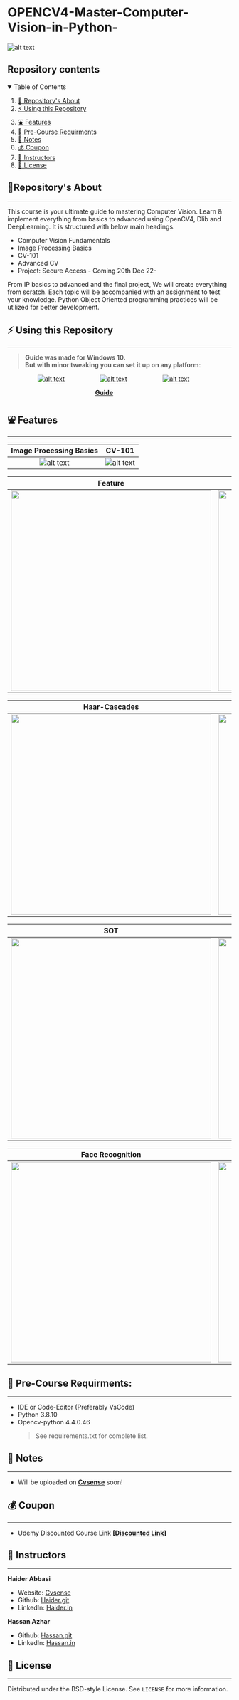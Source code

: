 # OPENCV4-Master-Computer-Vision-in-Python-

![alt text](https://github.com/HaiderAbasi/OPENCV4-Master-Computer-Vision-in-Python-/blob/Live/res/main/MASTERCV_COVERPHOTO.png)
## Repository contents
<details open="open">
  <summary>Table of Contents</summary>
  <ol>
    <li><a href="#repositorys-about">🤝 Repository's About</a></li>
    <li><a href="#-using-this-repository">⚡ Using this Repository</a></li>
    <li><a href="#-features">⛲ Features</a></li>
    <li><a href="#-pre-course-requirments">🧊 Pre-Course Requirments</a></li>
    <li><a href="#-notes">📗 Notes</a></li>
    <li><a href="#-coupon">💰 Coupon</a></li>
    <li><a href="#-instructors">👤 Instructors</a></li>
    <li><a href="#-license">📝 License</a></li>
  </ol>
</details>

## 🤝Repository's About
---

This course is your ultimate guide to mastering Computer Vision. Learn & implement everything from basics to advanced using OpenCV4, Dlib and DeepLearning. It is structured with below main headings.
- Computer Vision Fundamentals
- Image Processing Basics
- CV-101 
- Advanced CV 
- Project: Secure Access - Coming 20th Dec 22-

From IP basics to advanced and the final project, We will create everything from scratch. Each topic will be accompanied with an assignment to test your knowledge. Python Object Oriented programming practices will be utilized for better development.

## ⚡ Using this Repository
----

> **Guide was made for Windows 10. <br />
> But with minor tweaking you can set it up on any platform**:

 &emsp; &emsp; &emsp; &emsp;[![alt text](https://github.com/HaiderAbasi/OPENCV4-Master-Computer-Vision-in-Python-/blob/Live/res/main/icons/windows.png)](https://github.com/HaiderAbasi/OPENCV4-Master-Computer-Vision-in-Python-/blob/master/Guide_on_how_to_run_the_project.MD "Follow the guide to setup environment on Windows 10")&nbsp;&nbsp;
 &emsp; &emsp; &emsp; &emsp;[![alt text](https://github.com/HaiderAbasi/OPENCV4-Master-Computer-Vision-in-Python-/blob/Live/res/main/icons/linux.png)](https://github.com/HaiderAbasi/OPENCV4-Master-Computer-Vision-in-Python-/blob/master/Guide_on_how_to_run_the_project.MD "Follow the guide to setup environment on Linux")&nbsp;&nbsp;
 &emsp; &emsp; &emsp; &emsp;[![alt text](https://github.com/HaiderAbasi/OPENCV4-Master-Computer-Vision-in-Python-/blob/Live/res/main/icons/mac.png)](https://github.com/HaiderAbasi/OPENCV4-Master-Computer-Vision-in-Python-/blob/master/Guide_on_how_to_run_the_project.MD "Follow the guide to setup environment on MAC")&nbsp;&nbsp;

&emsp; &emsp; &emsp; &emsp; &emsp; &emsp; &emsp; &emsp; &emsp; &emsp; &emsp; [**Guide**](https://github.com/HaiderAbasi/OPENCV4-Master-Computer-Vision-in-Python-/blob/master/Guide_on_how_to_run_the_project.MD)



## ⛲ Features
---
**Image Processing Basics**               |  **CV-101**
:-------------------------:|:-------------------------:
![alt text](https://media.giphy.com/media/uio7Pa1qM53LktRCeA/giphy-downsized.gif)  |  ![alt text](https://media.giphy.com/media/AIVJRWQxZVP7VQnxZR/giphy-downsized.gif)

**Feature**               |  **Matching**
:-------------------------:|:-------------------------:
<img src="https://media.giphy.com/media/DfqulTWhEnk4oD5A9U/giphy-downsized.gif" width="450"> |  <img src="https://media.giphy.com/media/29RhdtNRvWgKVILWi9/giphy-downsized.gif" width="450">

**Haar-Cascades**               |  **YOLO**
:-------------------------:|:-------------------------:
<img src="https://media.giphy.com/media/W0QziFM8KjV2wBtzHn/giphy-downsized.gif" width="450"> |  <img src="https://media.giphy.com/media/tgdPWzXNngDyn0RGrN/giphy-downsized.gif" width="450">
 
**SOT**               |  **DeepSORT**
:-------------------------:|:-------------------------:
<img src="https://media.giphy.com/media/VnOSe7ho2SnWJfGVSJ/giphy-downsized.gif" width="450"> |  <img src="https://media.giphy.com/media/2gLKEDSvSWsNtPuyRD/giphy-downsized.gif" width="450"> 

**Face Recognition**               |  **Secure Access**
:-------------------------:|:-------------------------:
<img src="https://media.giphy.com/media/wLPssuVyyWLpZpnCWX/giphy-downsized.gif" width="450"> |  <img src="https://media.giphy.com/media/5i8SfIfAnbSMC4hELC/giphy-downsized-large.gif" width="450"> 


## 🧊 Pre-Course Requirments:
---
- IDE or Code-Editor (Preferably VsCode)
- Python 3.8.10
- Opencv-python 4.4.0.46
  > See requirements.txt for complete list.

## 📗 Notes
---
 - Will be uploaded on [**Cvsense**](https://cvsense.com) soon!


## 💰 Coupon
----
 - Udemy Discounted Course Link **[[Discounted Link]](https://www.udemy.com/course/computer-vision-2022-masterclass-with-opencv4-and-python/?couponCode=LAUNCH)**

## 👤 Instructors
---
**Haider Abbasi**

- Website: [Cvsense](https://cvsense.com)
- Github: [Haider.git](https://github.com/HaiderAbasi)
- LinkedIn: [Haider.in](https://www.linkedin.com/in/haider-najeeb-68812516a/)

**Hassan Azhar**

- Github: [Hassan.git](https://github.com/HaiderAbasi/OPENCV4-Master-Computer-Vision-in-Python-/new/master?readme=1)
- LinkedIn: [Hassan.in](https://www.linkedin.com/in/hassan-azhar-4a7445234/)
## 📝 License
  ----
  Distributed under the BSD-style License. See `LICENSE` for more information.
